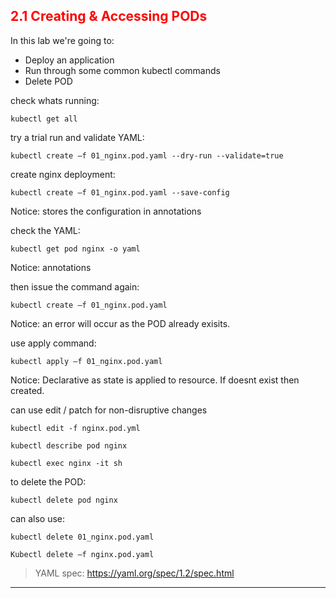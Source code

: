 ## <font color='red'> 2.1 Creating & Accessing PODs </font>

In this lab we're going to:
* Deploy an application
* Run through some common kubectl commands
* Delete POD

check whats running:
```
kubectl get all
```
try a trial run and validate YAML:
```
kubectl create –f 01_nginx.pod.yaml --dry-run --validate=true
```
create nginx deployment:
```
kubectl create –f 01_nginx.pod.yaml --save-config
```
Notice: stores the configuration in annotations  

check the YAML:
```
kubectl get pod nginx -o yaml
```
Notice: annotations  

then issue the command again:
```
kubectl create –f 01_nginx.pod.yaml
```
Notice: an error will occur as the POD already exisits.

use apply command:
```
kubectl apply –f 01_nginx.pod.yaml
```
Notice: Declarative as state is applied to resource.  If doesnt exist then created.

can use edit / patch for non-disruptive changes
```
kubectl edit -f nginx.pod.yml
```

```
kubectl describe pod nginx
```

```
kubectl exec nginx -it sh
```

to delete the POD:
```
kubectl delete pod nginx
```
can also use:
```
kubectl delete 01_nginx.pod.yaml
```


```
Kubectl delete –f nginx.pod.yaml
```

> YAML spec: https://yaml.org/spec/1.2/spec.html
---